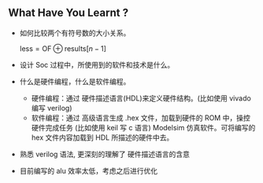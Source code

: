 ## What Have You Learnt ?

- 如何比较两个有符号数的大小关系。

    $\text{less} = \text{OF} \oplus \text{results[} n - 1\text{]}$

- 设计 Soc 过程中，所使用到的软件和技术是什么。
- 什么是硬件编程，什么是软件编程。
    - 硬件编程：通过 硬件描述语言(HDL)来定义硬件结构。(比如使用 vivado 编写 verilog)
    - 软件编程：通过 高级语言生成 .hex 文件，加载到硬件的 ROM 中，操控硬件完成任务 (比如使用 keil 写 c 语言)
    Modelsim 仿真软件。可将编写的 hex 文件内容加载到 HDL 所描述的硬件中去。
- 熟悉 verilog 语法, 更深刻的理解了 硬件描述语言的含意

- 目前编写的 alu 效率太低，考虑之后进行优化
